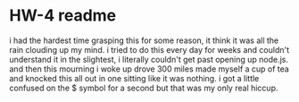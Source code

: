 # HW-4 readme

i had the hardest time grasping this for some reason, it think it was all the rain clouding up my mind. i tried to do this every day for weeks and couldn't understand it in the slightest, i literally couldn't get past opening up node.js.  and then this mourning i woke up drove 300 miles made myself a cup of tea and knocked this all out in one sitting like it was nothing. i got a little confused on the $ symbol for a second but that was my only real hiccup.
